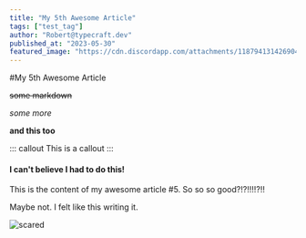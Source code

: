 ```yaml
---
title: "My 5th Awesome Article"
tags: ["test_tag"]
author: "Robert@typecraft.dev"
published_at: "2023-05-30"
featured_image: "https://cdn.discordapp.com/attachments/1187941314269040680/1245903500387418215/beene784_A_1980s_lecture_hall_with_a_large_chalkboard._On_it_is_ba6e5d59-85cb-4e89-b94a-c007e65eceb2.png?ex=665a718e&is=6659200e&hm=2a8e7bfe50ea47d63e8d900fb74e18d2411cf8e22111ea801b560935e71a1a9e&"
---
```


#My 5th Awesome Article

~~some markdown~~

*some more*

**and this too**

::: callout
This is a callout
:::


#### I can't believe I had to do this!

This is the content of my awesome article #5. So so so good?!?!!!!?!!

Maybe not. I felt like this writing it.

![scared](https://cdn.discordapp.com/attachments/1187941314269040680/1245905448255623330/beene784_A_nervous_software_developer_sweating_as_they_look_ove_521765c1-130e-49ac-9d87-5413bdfe3e07.png?ex=665a735e&is=665921de&hm=4dd3906ce64a0317803c9bfec0259b1f1098d362de00601052fd93c6f0a9bc59&)

